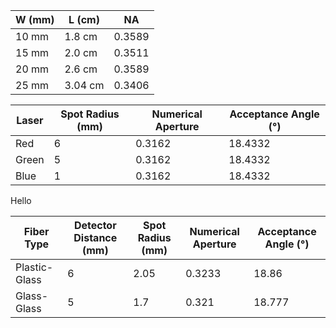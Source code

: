 | W (mm) | L (cm)  | NA     |
| ------ | ------- | ------ |
| 10 mm  | 1.8 cm  | 0.3589 |
| 15 mm  | 2.0 cm  | 0.3511 |
| 20 mm  | 2.6 cm  | 0.3589 |
| 25 mm  | 3.04 cm | 0.3406 |


| Laser | Spot Radius (mm) | Numerical Aperture | Acceptance Angle (°) |
| ----- | ---------------- | ------------------ | -------------------- |
| Red   | 6                | 0.3162             | 18.4332              |
| Green | 5                | 0.3162             | 18.4332              |
| Blue  | 1                | 0.3162             | 18.4332              |





Hello

| Fiber Type       | Detector Distance (mm) | Spot Radius (mm) | Numerical Aperture | Acceptance Angle (°) |
|------------------|----------------------|-----------------|--------------------|----------------------|
| Plastic-Glass   | 6                    | 2.05            | 0.3233             | 18.86               |
| Glass-Glass     | 5                    | 1.7             | 0.321              | 18.777              |
